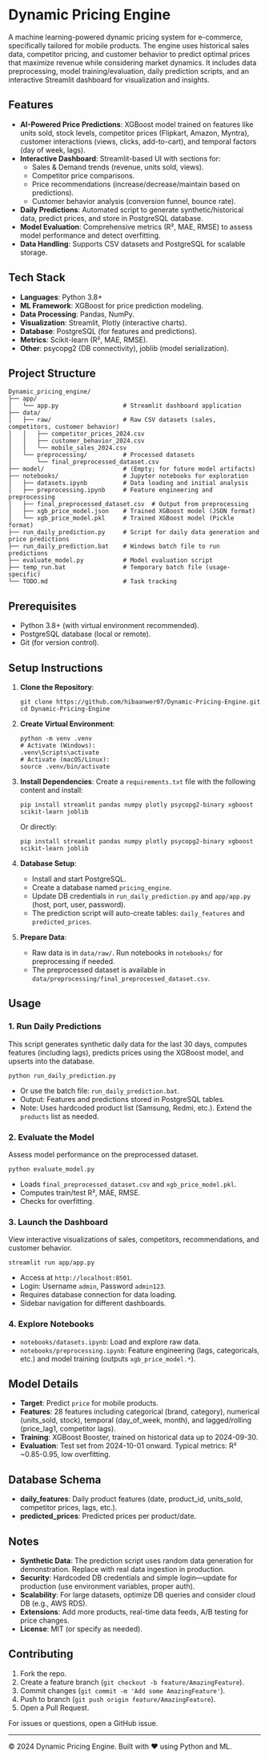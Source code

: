 # Dynamic Pricing Engine

A machine learning-powered dynamic pricing system for e-commerce, specifically tailored for mobile products. The engine uses historical sales data, competitor pricing, and customer behavior to predict optimal prices that maximize revenue while considering market dynamics. It includes data preprocessing, model training/evaluation, daily prediction scripts, and an interactive Streamlit dashboard for visualization and insights.

## Features

- **AI-Powered Price Predictions**: XGBoost model trained on features like units sold, stock levels, competitor prices (Flipkart, Amazon, Myntra), customer interactions (views, clicks, add-to-cart), and temporal factors (day of week, lags).
- **Interactive Dashboard**: Streamlit-based UI with sections for:
  - Sales & Demand trends (revenue, units sold, views).
  - Competitor price comparisons.
  - Price recommendations (increase/decrease/maintain based on predictions).
  - Customer behavior analysis (conversion funnel, bounce rate).
- **Daily Predictions**: Automated script to generate synthetic/historical data, predict prices, and store in PostgreSQL database.
- **Model Evaluation**: Comprehensive metrics (R², MAE, RMSE) to assess model performance and detect overfitting.
- **Data Handling**: Supports CSV datasets and PostgreSQL for scalable storage.

## Tech Stack

- **Languages**: Python 3.8+
- **ML Framework**: XGBoost for price prediction modeling.
- **Data Processing**: Pandas, NumPy.
- **Visualization**: Streamlit, Plotly (interactive charts).
- **Database**: PostgreSQL (for features and predictions).
- **Metrics**: Scikit-learn (R², MAE, RMSE).
- **Other**: psycopg2 (DB connectivity), joblib (model serialization).

## Project Structure

```
Dynamic_pricing_engine/
├── app/
│   └── app.py                  # Streamlit dashboard application
├── data/
│   ├── raw/                    # Raw CSV datasets (sales, competitors, customer behavior)
│   │   ├── competitor_prices_2024.csv
│   │   ├── customer_behavior_2024.csv
│   │   └── mobile_sales_2024.csv
│   └── preprocessing/          # Processed datasets
│       └── final_preprocessed_dataset.csv
├── model/                      # (Empty; for future model artifacts)
├── notebooks/                  # Jupyter notebooks for exploration
│   ├── datasets.ipynb          # Data loading and initial analysis
│   ├── preprocessing.ipynb     # Feature engineering and preprocessing
│   ├── final_preprocessed_dataset.csv  # Output from preprocessing
│   ├── xgb_price_model.json    # Trained XGBoost model (JSON format)
│   └── xgb_price_model.pkl     # Trained XGBoost model (Pickle format)
├── run_daily_prediction.py     # Script for daily data generation and price predictions
├── run_daily_prediction.bat    # Windows batch file to run predictions
├── evaluate_model.py           # Model evaluation script
├── temp_run.bat                # Temporary batch file (usage-specific)
└── TODO.md                     # Task tracking
```

## Prerequisites

- Python 3.8+ (with virtual environment recommended).
- PostgreSQL database (local or remote).
- Git (for version control).

## Setup Instructions

1. **Clone the Repository**:
   ```
   git clone https://github.com/hibaanwer07/Dynamic-Pricing-Engine.git
   cd Dynamic-Pricing-Engine
   ```

2. **Create Virtual Environment**:
   ```
   python -m venv .venv
   # Activate (Windows):
   .venv\Scripts\activate
   # Activate (macOS/Linux):
   source .venv/bin/activate
   ```

3. **Install Dependencies**:
   Create a `requirements.txt` file with the following content and install:
   ```
   pip install streamlit pandas numpy plotly psycopg2-binary xgboost scikit-learn joblib
   ```
   Or directly:
   ```
   pip install streamlit pandas numpy plotly psycopg2-binary xgboost scikit-learn joblib
   ```

4. **Database Setup**:
   - Install and start PostgreSQL.
   - Create a database named `pricing_engine`.
   - Update DB credentials in `run_daily_prediction.py` and `app/app.py` (host, port, user, password).
   - The prediction script will auto-create tables: `daily_features` and `predicted_prices`.

5. **Prepare Data**:
   - Raw data is in `data/raw/`. Run notebooks in `notebooks/` for preprocessing if needed.
   - The preprocessed dataset is available in `data/preprocessing/final_preprocessed_dataset.csv`.

## Usage

### 1. Run Daily Predictions
This script generates synthetic daily data for the last 30 days, computes features (including lags), predicts prices using the XGBoost model, and upserts into the database.

```
python run_daily_prediction.py
```

- Or use the batch file: `run_daily_prediction.bat`.
- Output: Features and predictions stored in PostgreSQL tables.
- Note: Uses hardcoded product list (Samsung, Redmi, etc.). Extend the `products` list as needed.

### 2. Evaluate the Model
Assess model performance on the preprocessed dataset.

```
python evaluate_model.py
```

- Loads `final_preprocessed_dataset.csv` and `xgb_price_model.pkl`.
- Computes train/test R², MAE, RMSE.
- Checks for overfitting.

### 3. Launch the Dashboard
View interactive visualizations of sales, competitors, recommendations, and customer behavior.

```
streamlit run app/app.py
```

- Access at `http://localhost:8501`.
- Login: Username `admin`, Password `admin123`.
- Requires database connection for data loading.
- Sidebar navigation for different dashboards.

### 4. Explore Notebooks
- `notebooks/datasets.ipynb`: Load and explore raw data.
- `notebooks/preprocessing.ipynb`: Feature engineering (lags, categoricals, etc.) and model training (outputs `xgb_price_model.*`).

## Model Details

- **Target**: Predict `price` for mobile products.
- **Features**: 28 features including categorical (brand, category), numerical (units_sold, stock), temporal (day_of_week, month), and lagged/rolling (price_lag1, competitor lags).
- **Training**: XGBoost Booster, trained on historical data up to 2024-09-30.
- **Evaluation**: Test set from 2024-10-01 onward. Typical metrics: R² ~0.85-0.95, low overfitting.

## Database Schema

- **daily_features**: Daily product features (date, product_id, units_sold, competitor prices, lags, etc.).
- **predicted_prices**: Predicted prices per product/date.

## Notes

- **Synthetic Data**: The prediction script uses random data generation for demonstration. Replace with real data ingestion in production.
- **Security**: Hardcoded DB credentials and simple login—update for production (use environment variables, proper auth).
- **Scalability**: For large datasets, optimize DB queries and consider cloud DB (e.g., AWS RDS).
- **Extensions**: Add more products, real-time data feeds, A/B testing for price changes.
- **License**: MIT (or specify as needed).

## Contributing

1. Fork the repo.
2. Create a feature branch (`git checkout -b feature/AmazingFeature`).
3. Commit changes (`git commit -m 'Add some AmazingFeature'`).
4. Push to branch (`git push origin feature/AmazingFeature`).
5. Open a Pull Request.

For issues or questions, open a GitHub issue.

---

© 2024 Dynamic Pricing Engine. Built with ❤️ using Python and ML.
